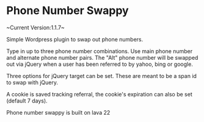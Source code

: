 Phone Number Swappy
==========

~Current Version:1.1.7~

Simple Wordpress plugin to swap out phone numbers.

Type in up to three phone number combinations. Use main phone number and alternate phone number pairs. The "Alt" phone number will be swapped out via jQuery when a user has been referred to by yahoo, bing or google.

Three options for jQuery target can be set. These are meant to be a span id to swap with jQuery.

A cookie is saved tracking referral, the cookie's expiration can also be set (default 7 days).

Phone number swappy is built on lava 22
